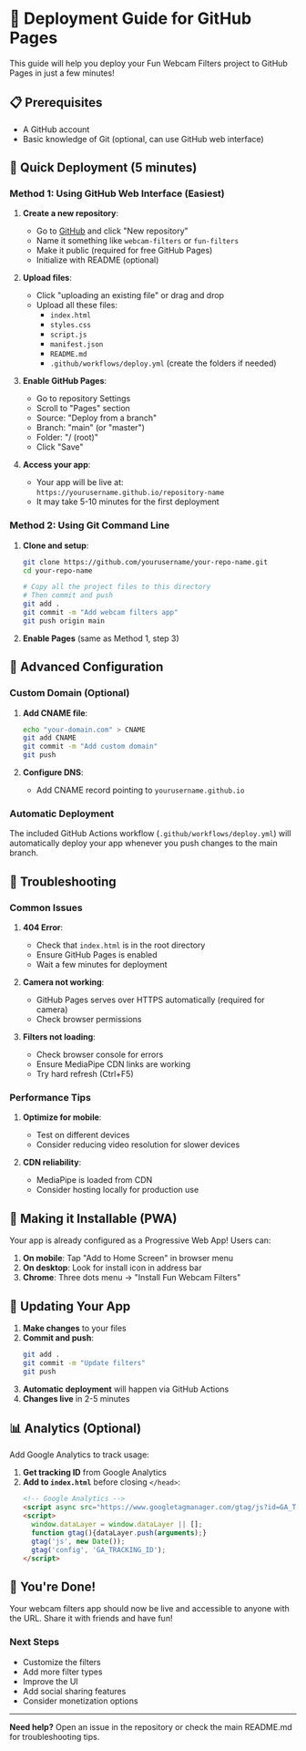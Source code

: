 # 🚀 Deployment Guide for GitHub Pages

This guide will help you deploy your Fun Webcam Filters project to GitHub Pages in just a few minutes!

## 📋 Prerequisites

- A GitHub account
- Basic knowledge of Git (optional, can use GitHub web interface)

## 🎯 Quick Deployment (5 minutes)

### Method 1: Using GitHub Web Interface (Easiest)

1. **Create a new repository**:
   - Go to [GitHub](https://github.com) and click "New repository"
   - Name it something like `webcam-filters` or `fun-filters`
   - Make it public (required for free GitHub Pages)
   - Initialize with README (optional)

2. **Upload files**:
   - Click "uploading an existing file" or drag and drop
   - Upload all these files:
     - `index.html`
     - `styles.css`
     - `script.js`
     - `manifest.json`
     - `README.md`
     - `.github/workflows/deploy.yml` (create the folders if needed)

3. **Enable GitHub Pages**:
   - Go to repository Settings
   - Scroll to "Pages" section
   - Source: "Deploy from a branch"
   - Branch: "main" (or "master")
   - Folder: "/ (root)"
   - Click "Save"

4. **Access your app**:
   - Your app will be live at: `https://yourusername.github.io/repository-name`
   - It may take 5-10 minutes for the first deployment

### Method 2: Using Git Command Line

1. **Clone and setup**:
   ```bash
   git clone https://github.com/yourusername/your-repo-name.git
   cd your-repo-name
   
   # Copy all the project files to this directory
   # Then commit and push
   git add .
   git commit -m "Add webcam filters app"
   git push origin main
   ```

2. **Enable Pages** (same as Method 1, step 3)

## 🔧 Advanced Configuration

### Custom Domain (Optional)

1. **Add CNAME file**:
   ```bash
   echo "your-domain.com" > CNAME
   git add CNAME
   git commit -m "Add custom domain"
   git push
   ```

2. **Configure DNS**:
   - Add CNAME record pointing to `yourusername.github.io`

### Automatic Deployment

The included GitHub Actions workflow (`.github/workflows/deploy.yml`) will automatically deploy your app whenever you push changes to the main branch.

## 🐛 Troubleshooting

### Common Issues

1. **404 Error**:
   - Check that `index.html` is in the root directory
   - Ensure GitHub Pages is enabled
   - Wait a few minutes for deployment

2. **Camera not working**:
   - GitHub Pages serves over HTTPS automatically (required for camera)
   - Check browser permissions

3. **Filters not loading**:
   - Check browser console for errors
   - Ensure MediaPipe CDN links are working
   - Try hard refresh (Ctrl+F5)

### Performance Tips

1. **Optimize for mobile**:
   - Test on different devices
   - Consider reducing video resolution for slower devices

2. **CDN reliability**:
   - MediaPipe is loaded from CDN
   - Consider hosting locally for production use

## 📱 Making it Installable (PWA)

Your app is already configured as a Progressive Web App! Users can:

1. **On mobile**: Tap "Add to Home Screen" in browser menu
2. **On desktop**: Look for install icon in address bar
3. **Chrome**: Three dots menu → "Install Fun Webcam Filters"

## 🔄 Updating Your App

1. **Make changes** to your files
2. **Commit and push**:
   ```bash
   git add .
   git commit -m "Update filters"
   git push
   ```
3. **Automatic deployment** will happen via GitHub Actions
4. **Changes live** in 2-5 minutes

## 📊 Analytics (Optional)

Add Google Analytics to track usage:

1. **Get tracking ID** from Google Analytics
2. **Add to `index.html`** before closing `</head>`:
   ```html
   <!-- Google Analytics -->
   <script async src="https://www.googletagmanager.com/gtag/js?id=GA_TRACKING_ID"></script>
   <script>
     window.dataLayer = window.dataLayer || [];
     function gtag(){dataLayer.push(arguments);}
     gtag('js', new Date());
     gtag('config', 'GA_TRACKING_ID');
   </script>
   ```

## 🎉 You're Done!

Your webcam filters app should now be live and accessible to anyone with the URL. Share it with friends and have fun!

### Next Steps

- Customize the filters
- Add more filter types
- Improve the UI
- Add social sharing features
- Consider monetization options

---

**Need help?** Open an issue in the repository or check the main README.md for troubleshooting tips. 